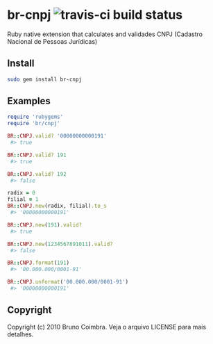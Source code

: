# br-cnpj ![travis-ci build status](https://secure.travis-ci.org/bbcoimbra/br-cnpj.png?branch=master)

Ruby native extension that calculates and validades CNPJ (Cadastro Nacional de
Pessoas Jurídicas)

## Install

```bash
sudo gem install br-cnpj
```

## Examples

```ruby
require 'rubygems'
require 'br/cnpj'

BR::CNPJ.valid? '00000000000191'
 #> true

BR::CNPJ.valid? 191
 #> true

BR::CNPJ.valid? 192
 #> false

radix = 0
filial = 1
BR::CNPJ.new(radix, filial).to_s
 #> '00000000000191'

BR::CNPJ.new(191).valid?
 #> true

BR::CNPJ.new(1234567891011).valid?
 #> false

BR::CNPJ.format(191)
 #> '00.000.000/0001-91'

BR::CNPJ.unformat('00.000.000/0001-91')
 #> '00000000000191'
```

## Copyright

Copyright (c) 2010 Bruno Coimbra. Veja o arquivo LICENSE para mais detalhes.
